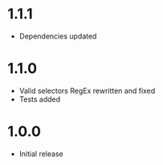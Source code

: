 # 1.1.1
- Dependencies updated

# 1.1.0
- Valid selectors RegEx rewritten and fixed
- Tests added

# 1.0.0
- Initial release
